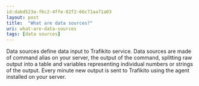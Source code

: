 ```yaml
---
id:dabd523a-f6c2-4ffe-82f2-66c71aa71a03
layout: post
title:  "What are data sources?"
uri: what-are-data-sources
tags: [data sources]
---
```


Data sources define data input to Trafikito service. Data sources are made of command alias on your server, the output
of the command, splitting raw output into a table and variables representing individual numbers or strings of the output. 
Every minute new output is sent to Trafikito using the agent installed on your server.

<!--more-->

